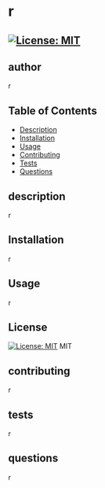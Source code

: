 # r
  ## [![License: MIT](https://img.shields.io/badge/License-MIT-yellow.svg)](https://opensource.org/licenses/MIT)
  ## author
  r
  ## Table of Contents
  * [Description](#description)
  * [Installation](#installation)
  * [Usage](#usage)
  * [Contributing](#contribution)
  * [Tests](#tests)
  * [Questions](#questions)
  ## description
  r
  ## Installation
   r
  ## Usage
  r
  ## License
  [![License: MIT](https://img.shields.io/badge/License-MIT-yellow.svg)](https://opensource.org/licenses/MIT)
  MIT
  ## contributing
  r
  ## tests
  r
  ## questions
  r
